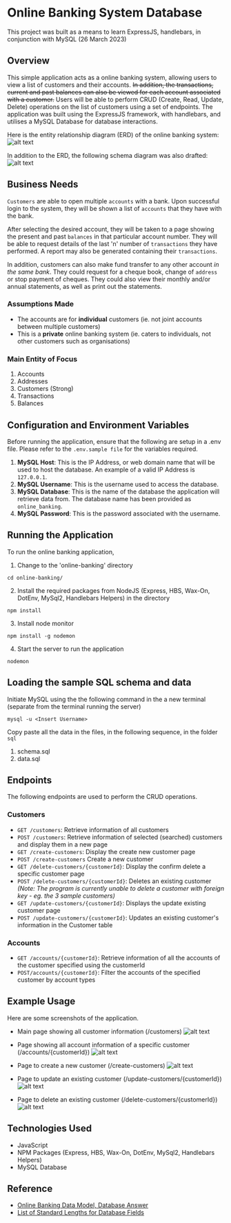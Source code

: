 # Online Banking System Database
This project was built as a means to learn ExpressJS, handlebars, in conjunction with MySQL (26 March 2023)

## Overview
This simple application acts as a online banking system, allowing users to view a list of customers and their accounts. ~~In addition, the transactions, current and past balances can also be viewed for each account associated with a customer.~~ Users will be able to perform CRUD (Create, Read, Update, Delete) operations on the list of customers using a set of endpoints. The application was built using the ExpressJS framework, with handlebars, and utilises a MySQL Database for database interactions.

Here is the entity relationship diagram (ERD) of the online banking system:
![alt text](assets/online-banking-erd.png)

In addition to the ERD, the following schema diagram was also drafted:
![alt text](assets/online-banking-schema.png)

## Business Needs
`Customers` are able to open multiple `accounts` with a bank. Upon successful login to the system, they will be shown a list of `accounts` that they have with the bank. 

After selecting the desired account, they will be taken to a page showing the present and past `balances` in that particular account number. They will be able to request details of the last 'n' number of `transactions` they have performed. A report may also be generated containing their `transactions`. 

In addition, customers can also make fund transfer to any other account *in the same bank*. They could request for a cheque book, change of `address` or stop payment of cheques. They could also view their monthly and/or annual statements, as well as print out the statements.

### Assumptions Made
* The accounts are for **individual** customers (ie. not joint accounts between multiple customers)
* This is a **private** online banking system (ie. caters to individuals, not other customers such as organisations)

### Main Entity of Focus
1. Accounts
2. Addresses
3. Customers (Strong)
4. Transactions
5. Balances

## Configuration and Environment Variables
Before running the application, ensure that the following are setup in a .env file. Please refer to the `.env.sample file` for the variables required.
1. **MySQL Host**: This is the IP Address, or web domain name that will be used to host the database. An example of a valid IP Address is `127.0.0.1`.
2. **MySQL Username**: This is the username used to access the database.
3. **MySQL Database**: This is the name of the database the application will retrieve data from. The database name has been provided as `online_banking`.
4. **MySQL Password**: This is the password associated with the username. 

## Running the Application
To run the online banking application,
1. Change to the 'online-banking' directory
```
cd online-banking/
```
2. Install the required packages from NodeJS (Express, HBS, Wax-On, DotEnv, MySql2, Handlebars Helpers) in the directory
```
npm install
```
3. Install node monitor 
```
npm install -g nodemon
```
4. Start the server to run the application
```
nodemon
```

## Loading the sample SQL schema and data
Initiate MySQL using the the following command in the a new terminal (separate from the terminal running the server)
```
mysql -u <Insert Username>
```
Copy paste all the data in the files, in the following sequence, in the folder `sql`
1. schema.sql
2. data.sql

## Endpoints
The following endpoints are used to perform the CRUD operations.

### Customers
* `GET /customers`: Retrieve information of all customers
* `POST /customers`: Retrieve information of selected (searched) customers and display them in a new page
* `GET /create-customers`: Display the create new customer page
* `POST /create-customers` Create a new customer
* `GET /delete-customers/{customerId}`: Display the confirm delete a specific customer page
* `POST /delete-customers/{customerId}`: Deletes an existing customer *(Note: The program is currently unable to delete a customer with foreign key - eg. the 3 sample customers)*
* `GET /update-customers/{customerId}`: Displays the update existing customer page
* `POST /update-customers/{customerId}`: Updates an existing customer's information in the Customer table

### Accounts
* `GET /accounts/{customerId}`: Retrieve information of all the accounts of the customer specified using the customerId
* `POST/accounts/{customerId}`: Filter the accounts of the specified customer by account types

## Example Usage
Here are some screenshots of the application.

* Main page showing all customer information (/customers)
![alt text](assets/customers.png)

* Page showing all account information of a specific customer (/accounts/{customerId})
![alt text](assets/accounts.png)

* Page to create a new customer (/create-customers)
![alt text](assets/create-customers.png)

* Page to update an existing customer (/update-customers/{customerId})
![alt text](assets/update-customers.png)

* Page to delete an existing customer (/delete-customers/{customerId})
![alt text](assets/delete-customers.png)

## Technologies Used
* JavaScript
* NPM Packages (Express, HBS, Wax-On, DotEnv, MySql2, Handlebars Helpers)
* MySQL Database

## Reference
* [Online Banking Data Model, Database Answer](https://web.archive.org/web/20160309042228/http://databaseanswers.org/data_models/online_banking/index.htm)
* [List of Standard Lengths for Database Fields](https://stackoverflow.com/questions/20958/list-of-standard-lengths-for-database-fields)